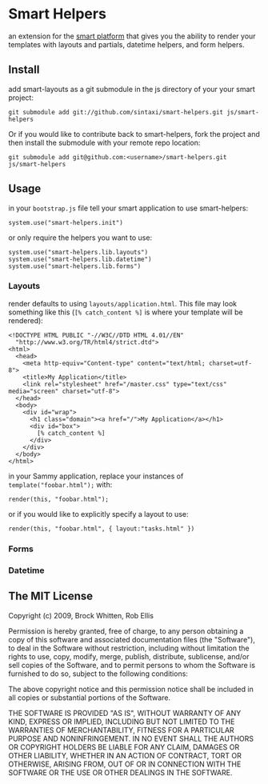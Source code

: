 # Smart Helpers

an extension for the [smart platform](http://smart.joyent.com/) that gives you the ability to render your templates with layouts and partials, datetime helpers, and form helpers.

## Install

add smart-layouts as a git submodule in the js directory of your your smart project:

    git submodule add git://github.com/sintaxi/smart-helpers.git js/smart-helpers
    
Or if you would like to contribute back to smart-helpers, fork the project and then install the submodule with your remote repo location:

    git submodule add git@github.com:<username>/smart-helpers.git js/smart-helpers
    
## Usage

in your `bootstrap.js` file tell your smart application to use smart-helpers:
    
    system.use("smart-helpers.init")
    
or only require the helpers you want to use:
    
    system.use("smart-helpers.lib.layouts")
    system.use("smart-helpers.lib.datetime")
    system.use("smart-helpers.lib.forms")


### Layouts

render defaults to using `layouts/application.html`. This file may look something like this (`[% catch_content %]` is where your template will be rendered):

    <!DOCTYPE HTML PUBLIC "-//W3C//DTD HTML 4.01//EN"
      "http://www.w3.org/TR/html4/strict.dtd">
    <html>
      <head>
        <meta http-equiv="Content-type" content="text/html; charset=utf-8">
        <title>My Application</title>
        <link rel="stylesheet" href="/master.css" type="text/css" media="screen" charset="utf-8">
      </head>
      <body>
        <div id="wrap">
          <h1 class="domain"><a href="/">My Application</a></h1>
          <div id="box">
            [% catch_content %]
          </div>
        </div>
      </body>
    </html>
    
in your Sammy application, replace your instances of `template("foobar.html");` with:
  
    render(this, "foobar.html");
    
or if you would like to explicitly specify a layout to use:
    
    render(this, "foobar.html", { layout:"tasks.html" })
    
### Forms

### Datetime


The MIT License
----------------------------------------------------------------------------
Copyright (c) 2009, Brock Whitten, Rob Ellis

Permission is hereby granted, free of charge, to any person obtaining a copy
of this software and associated documentation files (the "Software"), to deal
in the Software without restriction, including without limitation the rights
to use, copy, modify, merge, publish, distribute, sublicense, and/or sell
copies of the Software, and to permit persons to whom the Software is
furnished to do so, subject to the following conditions:

The above copyright notice and this permission notice shall be included in
all copies or substantial portions of the Software.

THE SOFTWARE IS PROVIDED "AS IS", WITHOUT WARRANTY OF ANY KIND, EXPRESS OR
IMPLIED, INCLUDING BUT NOT LIMITED TO THE WARRANTIES OF MERCHANTABILITY,
FITNESS FOR A PARTICULAR PURPOSE AND NONINFRINGEMENT. IN NO EVENT SHALL THE
AUTHORS OR COPYRIGHT HOLDERS BE LIABLE FOR ANY CLAIM, DAMAGES OR OTHER
LIABILITY, WHETHER IN AN ACTION OF CONTRACT, TORT OR OTHERWISE, ARISING FROM,
OUT OF OR IN CONNECTION WITH THE SOFTWARE OR THE USE OR OTHER DEALINGS IN
THE SOFTWARE.

    
